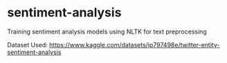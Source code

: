 # sentiment-analysis
Training sentiment analysis models using NLTK for text preprocessing

Dataset Used: https://www.kaggle.com/datasets/jp797498e/twitter-entity-sentiment-analysis
